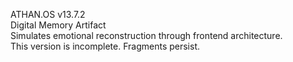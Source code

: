 ATHAN.OS v13.7.2  
Digital Memory Artifact  
Simulates emotional reconstruction through frontend architecture.  
This version is incomplete. Fragments persist.

